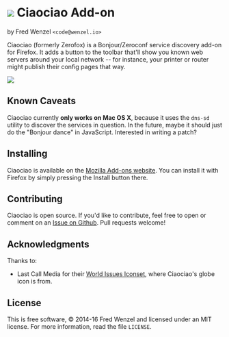 # ![](https://raw.githubusercontent.com/fwenzel/ciaociao/master/globe.png) Ciaociao Add-on
by Fred Wenzel ``<code@wenzel.io>``

Ciaociao (formerly Zerofox) is a Bonjour/Zeroconf service discovery add-on for Firefox. It adds a button to the toolbar that'll show you known web servers around your local network -- for instance, your printer or router might publish their config pages that way.

![](https://raw.githubusercontent.com/fwenzel/ciaociao/master/screenshot.png)

## Known Caveats
Ciaociao currently **only works on Mac OS X**, because it uses the ``dns-sd`` utility to discover the services in question. In the future, maybe it should just do the "Bonjour dance" in JavaScript. Interested in writing a patch?

## Installing
Ciaociao is available on the [Mozilla Add-ons website](https://addons.mozilla.org/en-US/firefox/addon/ciaociao/). You can install it with Firefox by simply pressing the Install button there.

## Contributing
Ciaociao is open source. If you'd like to contribute, feel free to open or comment on an [Issue on Github](https://github.com/fwenzel/ciaociao/issues). Pull requests welcome!

## Acknowledgments
Thanks to:

* Last Call Media for their [World Issues Iconset](https://www.iconfinder.com/iconsets/world-issues), where Ciaociao's globe icon is from.

## License
This is free software, &copy; 2014-16 Fred Wenzel and licensed under an MIT license. For more information, read the file ``LICENSE``.
